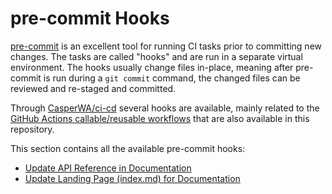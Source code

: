 # pre-commit Hooks

[pre-commit](https://pre-commit.com) is an excellent tool for running CI tasks prior to committing new changes.
The tasks are called "hooks" and are run in a separate virtual environment.
The hooks usually change files in-place, meaning after pre-commit is run during a `git commit` command, the changed files can be reviewed and re-staged and committed.

Through [CasperWA/ci-cd](https://github.com/CasperWA/ci-cd) several hooks are available, mainly related to the [GitHub Actions callable/reusable workflows](../workflows/index.md) that are also available in this repository.

This section contains all the available pre-commit hooks:

- [Update API Reference in Documentation](./docs_api_reference.md)
- [Update Landing Page (index.md) for Documentation](./docs_landig_page.md)

